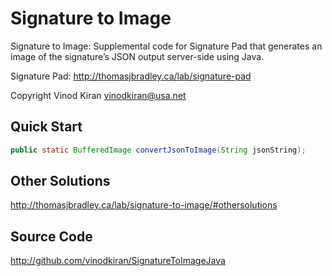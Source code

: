 # Signature to Image

Signature to Image: Supplemental code for Signature Pad that generates an image of the signature’s JSON output server-side using Java.

Signature Pad: <http://thomasjbradley.ca/lab/signature-pad>

Copyright Vinod Kiran <vinodkiran@usa.net>

## Quick Start
```java
public static BufferedImage convertJsonToImage(String jsonString);
```

## Other Solutions
<http://thomasjbradley.ca/lab/signature-to-image/#othersolutions>

## Source Code
<http://github.com/vinodkiran/SignatureToImageJava>
